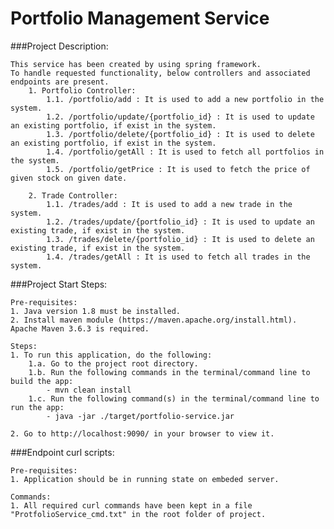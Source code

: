 # Portfolio Management Service

###Project Description:

	This service has been created by using spring framework.
	To handle requested functionality, below controllers and associated endpoints are present.
		1. Portfolio Controller:
			1.1. /portfolio/add : It is used to add a new portfolio in the system.
			1.2. /portfolio/update/{portfolio_id} : It is used to update an existing portfolio, if exist in the system.
			1.3. /portfolio/delete/{portfolio_id} : It is used to delete an existing portfolio, if exist in the system.
			1.4. /portfolio/getAll : It is used to fetch all portfolios in the system.
			1.5. /portfolio/getPrice : It is used to fetch the price of given stock on given date.
		
		2. Trade Controller:
			1.1. /trades/add : It is used to add a new trade in the system.
			1.2. /trades/update/{portfolio_id} : It is used to update an existing trade, if exist in the system.
			1.3. /trades/delete/{portfolio_id} : It is used to delete an existing trade, if exist in the system.
			1.4. /trades/getAll : It is used to fetch all trades in the system.

###Project Start Steps:

    Pre-requisites:
    1. Java version 1.8 must be installed.
    2. Install maven module (https://maven.apache.org/install.html). Apache Maven 3.6.3 is required.

    Steps:
    1. To run this application, do the following:
        1.a. Go to the project root directory.
        1.b. Run the following commands in the terminal/command line to build the app:
            - mvn clean install
        1.c. Run the following command(s) in the terminal/command line to run the app:
            - java -jar ./target/portfolio-service.jar

    2. Go to http://localhost:9090/ in your browser to view it.
    
###Endpoint curl scripts:

    Pre-requisites:
    1. Application should be in running state on embeded server.

    Commands:
    1. All required curl commands have been kept in a file "ProtfolioService_cmd.txt" in the root folder of project.